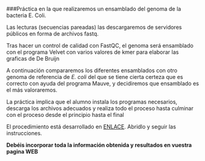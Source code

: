 ###Práctica en la que realizaremos un ensamblado del genoma de la bacteria E. Coli.

Las lecturas (secuencias pareadas) las descargaremos de servidores públicos en forma de archivos fastq.

Tras hacer un control de calidad con FastQC, el genoma será ensamblado con el programa Velvet con varios valores de kmer para elaborar las graficas de De Bruijn

A continuación compararemos los diferentes ensamblados con otro genoma de referencia de *E. coli* del que se tiene cierta certeza que es correcto con ayuda del programa Mauve, y decidiremos que ensamblado es el más valoraremos.

La práctica implica que el alumno instala los programas necesarios, descarga los archivos adecuados y realiza todo el proceso hasta culminar con el proceso desde el principio hasta el final

El procedimiento está desarrollado en [ENLACE](http://www.uco.es/users/bb1rofra/BiologiaSistemas/GrupoMediano/Tutorial_Velvet_Ecoli.html). Abridlo y seguir las instrucciones. 

**Debéis incorporar toda la información obtenida y resultados en vuestra pagina WEB**